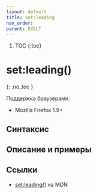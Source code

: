 ```yaml
---
layout: default
title: set​:leading
nav_order:
parent: EXSLT
---
```


<!-- prettier-ignore-start -->
1. TOC
{:toc}

# set​:leading()
{: .no_toc }
<!-- prettier-ignore-end -->

Поддержка браузерами:

- Mozilla Firefox 1.9+

## Синтаксис

## Описание и примеры

## Ссылки

- [set​:leading()](https://developer.mozilla.org/en-US/docs/Web/EXSLT/set/leading) на MDN

